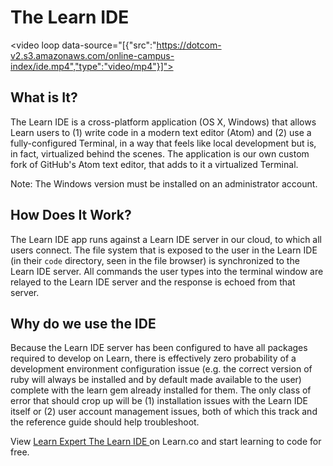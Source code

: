 # The Learn IDE

<video loop data-source="[{"src":"https://dotcom-v2.s3.amazonaws.com/online-campus-index/ide.mp4","type":"video/mp4"}]">

## What is It?

The Learn IDE is a cross-platform application (OS X, Windows) that allows Learn users to (1) write code in a modern text editor (Atom) and (2) use a fully-configured Terminal, in a way that feels like local development but is, in fact, virtualized behind the scenes. The application is our own custom fork of GitHub's Atom text editor, that adds to it a virtualized Terminal.

Note: The Windows version must be installed on an administrator account.

## How Does It Work?

The Learn IDE app runs against a Learn IDE server in our cloud, to which all users connect. The file system that is exposed to the user in the Learn IDE (in their `code` directory, seen in the file browser) is synchronized to the Learn IDE server. All commands the user types into the terminal window are relayed to the Learn IDE server and the response is echoed from that server.

## Why do we use the IDE

Because the Learn IDE server has been configured to have all packages required to develop on Learn, there is effectively zero probability of a development environment configuration issue (e.g. the correct version of ruby will always be installed and by default made available to the user) complete with the learn gem already installed for them. The only class of error that should crop up will be (1) installation issues with the Learn IDE itself or (2) user account management issues, both of which this track and the reference guide should help troubleshoot.


<p class='util--hide'>View <a href='https://learn.co/lessons/learn-expert-the-learn-ide'>Learn Expert The Learn IDE </a> on Learn.co and start learning to code for free.</p>
